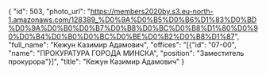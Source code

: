 {
    "id": 503,
    "photo_url": "https://members2020by.s3.eu-north-1.amazonaws.com/128389_%D0%9A%D0%B5%D0%B6%D1%83%D0%BD%D0%9A%D0%B0%D0%B7%D0%B8%D0%BC%D0%B8%D1%80%D0%90%D0%B4%D0%B0%D0%BC%D0%BE%D0%B2%D0%B8%D1%87",
    "full_name": "Кежун Казимир Адамович",
    "offices": "[{\"id\": \"07-00\", \"name\": \"ПРОКУРАТУРА ГОРОДА МИНСКА\", \"position\": \"Заместитель прокурора\"}]",
    "title": "Кежун Казимир Адамович"
}